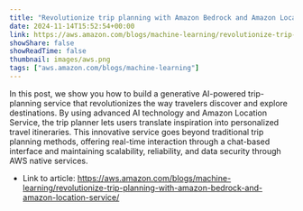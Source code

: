 ```yaml
---
title: "Revolutionize trip planning with Amazon Bedrock and Amazon Location Service"
date: 2024-11-14T15:52:54+00:00
link: https://aws.amazon.com/blogs/machine-learning/revolutionize-trip-planning-with-amazon-bedrock-and-amazon-location-service/
showShare: false
showReadTime: false
thumbnail: images/aws.png
tags: ["aws.amazon.com/blogs/machine-learning"]
---
```

In this post, we show you how to build a generative AI-powered trip-planning service that revolutionizes the way travelers discover and explore destinations. By using advanced AI technology and Amazon Location Service, the trip planner lets users translate inspiration into personalized travel itineraries. This innovative service goes beyond traditional trip planning methods, offering real-time interaction through a chat-based interface and maintaining scalability, reliability, and data security through AWS native services.

- Link to article: https://aws.amazon.com/blogs/machine-learning/revolutionize-trip-planning-with-amazon-bedrock-and-amazon-location-service/